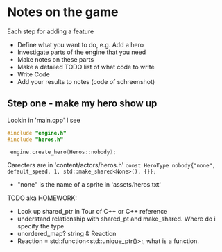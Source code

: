 # Notes on the game

Each step for adding a feature
* Define what you want to do, e.g. Add a hero
* Investigate parts of the engine that you need
* Make notes on these parts
* Make a detailed TODO list of what code to write
* Write Code
* Add your results to notes (code of schreenshot)

## Step one - make my hero show up
Lookin in 'main.cpp' I see 
```C++ 
#include "engine.h"
#include "heros.h"

 engine.create_hero(Heros::nobody);
 ```

 Carecters are in 'content/actors/heros.h'
 ```const HeroType nobody{"none", default_speed, 1, std::make_shared<None>(), {}};```

 - "none" is the name of a sprite in 'assets/heros.txt'
 
 TODO aka HOMEWORK:
 - Look up shared_ptr in Tour of C++ or C++ reference
 - understand relationship with shared_pt and make_shared. Where do i specify the type
 - unordered_map? string & Reaction
 - Reaction = std::function<std::unique_ptr<action>()>;, what is a function.
